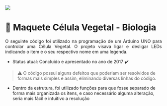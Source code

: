 <img src="http://img.shields.io/static/v1?label=STATUS&message=CONCLUIDO&color=GREEN&style=for-the-badge"/>

# :microscope: Maquete Célula Vegetal - Biologia

<p align="justify"> 
  O seguinte código foi utilizado na programação de um Arduino UNO para controlar uma Célula Vegetal. O projeto visava ligar e desligar LEDs indicando o item e o seu respectivo nome em uma legenda.
</p>

* Status atual: Concluido e apresentado no ano de 2017 :heavy_check_mark:

> :warning: O código possui alguns defeitos que poderiam ser resolvidos de formas mais simples e assim, eliminando diversas linhas do código.
  - Dentro da estrutura, foi utilizado funções para que fosse separado de forma mais organizada os itens, e caso necessário alguma alteração, seria mais fácil e intuitivo a resolução
